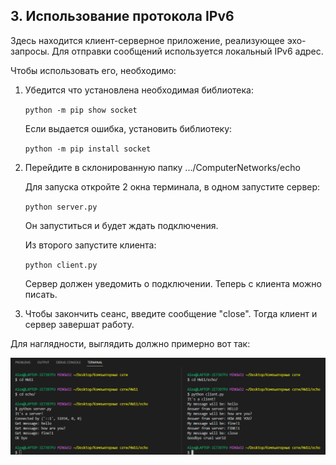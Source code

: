 ## 3.  Использование протокола IPv6

Здесь находится клиент-серверное приложение, реализующее эхо-запросы. Для отправки сообщений используется локальный IPv6 адрес.

Чтобы использовать его, необходимо:

1. Убедится что установлена необходимая библиотека:

    ```python -m pip show socket```

    Если выдается ошибка, установить библиотеку:

    ```python -m pip install socket```

2. Перейдите в склонированную папку .../ComputerNetworks/echo

    Для запуска откройте 2 окна терминала, в одном запустите сервер:

    ```python server.py```
    
    Он запуститься и будет ждать подключения.

    Из второго запустите клиента:

    ```python client.py```

    Сервер должен уведомить о подключении. Теперь с клиента можно писать.

3. Чтобы закончить сеанс, введите сообщение "close". Тогда клиент и сервер завершат работу.

Для наглядности, выглядить должно примерно вот так:

![plot](echo.PNG)
